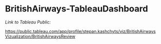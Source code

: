 # BritishAirways-TableauDashboard
*Link to Tableau Public:*

https://public.tableau.com/app/profile/stepan.kashchyts/viz/BritishAirwaysVizualization/BritishAirwaysReview
